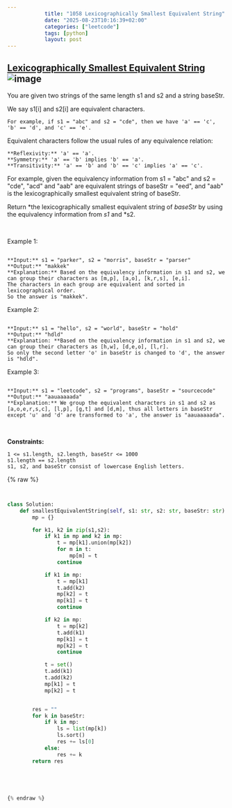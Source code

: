 ```yaml
---
            title: "1058 Lexicographically Smallest Equivalent String"
            date: "2025-08-23T10:16:39+02:00"
            categories: ["leetcode"]
            tags: [python]
            layout: post
---
```

            
## [Lexicographically Smallest Equivalent String](https://leetcode.com/problems/lexicographically-smallest-equivalent-string) ![image](https://img.shields.io/badge/Difficulty-Medium-orange)

You are given two strings of the same length s1 and s2 and a string baseStr.

We say s1[i] and s2[i] are equivalent characters.

	For example, if s1 = "abc" and s2 = "cde", then we have 'a' == 'c', 'b' == 'd', and 'c' == 'e'.

Equivalent characters follow the usual rules of any equivalence relation:

	**Reflexivity:** 'a' == 'a'.
	**Symmetry:** 'a' == 'b' implies 'b' == 'a'.
	**Transitivity:** 'a' == 'b' and 'b' == 'c' implies 'a' == 'c'.

For example, given the equivalency information from s1 = "abc" and s2 = "cde", "acd" and "aab" are equivalent strings of baseStr = "eed", and "aab" is the lexicographically smallest equivalent string of baseStr.

Return *the lexicographically smallest equivalent string of *baseStr* by using the equivalency information from *s1* and *s2.

 

Example 1:

```

**Input:** s1 = "parker", s2 = "morris", baseStr = "parser"
**Output:** "makkek"
**Explanation:** Based on the equivalency information in s1 and s2, we can group their characters as [m,p], [a,o], [k,r,s], [e,i].
The characters in each group are equivalent and sorted in lexicographical order.
So the answer is "makkek".

```

Example 2:

```

**Input:** s1 = "hello", s2 = "world", baseStr = "hold"
**Output:** "hdld"
**Explanation: **Based on the equivalency information in s1 and s2, we can group their characters as [h,w], [d,e,o], [l,r].
So only the second letter 'o' in baseStr is changed to 'd', the answer is "hdld".

```

Example 3:

```

**Input:** s1 = "leetcode", s2 = "programs", baseStr = "sourcecode"
**Output:** "aauaaaaada"
**Explanation:** We group the equivalent characters in s1 and s2 as [a,o,e,r,s,c], [l,p], [g,t] and [d,m], thus all letters in baseStr except 'u' and 'd' are transformed to 'a', the answer is "aauaaaaada".

```

 

**Constraints:**

	1 <= s1.length, s2.length, baseStr <= 1000
	s1.length == s2.length
	s1, s2, and baseStr consist of lowercase English letters.

{% raw %}


```python


class Solution:
    def smallestEquivalentString(self, s1: str, s2: str, baseStr: str) -> str:
        mp = {}

        for k1, k2 in zip(s1,s2):
            if k1 in mp and k2 in mp:
                t = mp[k1].union(mp[k2])
                for m in t:
                    mp[m] = t
                continue

            if k1 in mp:
                t = mp[k1]
                t.add(k2)
                mp[k2] = t
                mp[k1] = t
                continue

            if k2 in mp:
                t = mp[k2]
                t.add(k1)
                mp[k1] = t
                mp[k2] = t
                continue

            t = set()
            t.add(k1)
            t.add(k2)
            mp[k1] = t
            mp[k2] = t


        res = ""
        for k in baseStr:
            if k in mp:
                ls = list(mp[k])
                ls.sort()
                res += ls[0]
            else:
                res += k
        return res


        


{% endraw %}
```
